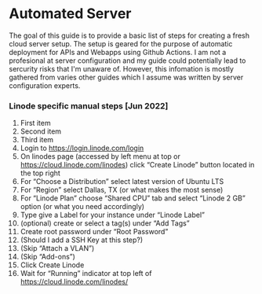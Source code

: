 # Automated Server
The goal of this guide is to provide a basic list of steps for creating a fresh cloud server setup. The setup is geared for the purpose of automatic deployment for APIs and Webapps using Github Actions. I am not a profesional at server configuration and my guide could potentially lead to sercurity risks that I'm unaware of. However, this infomation is mostly gathered from varies other guides which I assume was written by server configuration experts.
### Linode specific manual steps [Jun 2022]
1. First item
2. Second item
3. Third item
1. Login to https://login.linode.com/login
2. On linodes page (accessed by left menu at top or https://cloud.linode.com/linodes) click “Create Linode” button located in the top right
3. For “Choose a Distribution” select latest version of Ubuntu LTS
4. For “Region” select Dallas, TX (or what makes the most sense)
5. For “Linode Plan” choose “Shared CPU” tab and select “Linode 2 GB” option (or what you need accordingly)
6. Type give a Label for your instance under “Linode Label”
7. (optional) create or select a tag(s) under “Add Tags”
8. Create root password under “Root Password”
9. (Should I add a SSH Key at this step?)
10. (Skip “Attach a VLAN”)
11. (Skip “Add-ons”)
12. Click Create Linode
13. Wait for “Running” indicator at top left of https://cloud.linode.com/linodes/<linode-id>
